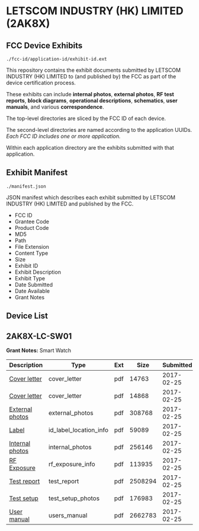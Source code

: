 # LETSCOM INDUSTRY (HK) LIMITED (2AK8X)
## FCC Device Exhibits

```
./fcc-id/application-id/exhibit-id.ext
```

This repository contains the exhibit documents submitted by LETSCOM INDUSTRY (HK) LIMITED to (and published by) the FCC as part of the device certification process.

These exhibits can include **internal photos**, **external photos**, **RF test reports**, **block diagrams**, **operational descriptions**, **schematics**, **user manuals**, and various **correspondence**.

The top-level directories are sliced by the FCC ID of each device.

The second-level directories are named according to the application UUIDs. *Each FCC ID includes one or more application.*

Within each application directory are the exhibits submitted with that application. 

## Exhibit Manifest

```
./manifest.json
```

JSON manifest which describes each exhibit submitted by LETSCOM INDUSTRY (HK) LIMITED and published by the FCC.

- FCC ID
- Grantee Code
- Product Code
- MD5
- Path
- File Extension
- Content Type
- Size
- Exhibit ID
- Exhibit Description
- Exhibit Type
- Date Submitted
- Date Available
- Grant Notes

## Device List
## 2AK8X-LC-SW01
**Grant Notes:** Smart Watch

| Description | Type | Ext | Size | Submitted | Available |
| ----------- | ---- | --- | ---- | --------- | --------- |
| [Cover letter](2AK8X-LC-SW01/97626980fe9df453b2f3425df78197d4/3295472.pdf) | cover_letter | pdf | 14763 | 2017-02-25 | 2017-02-25 |
| [Cover letter](2AK8X-LC-SW01/97626980fe9df453b2f3425df78197d4/3295473.pdf) | cover_letter | pdf | 14868 | 2017-02-25 | 2017-02-25 |
| [External photos](2AK8X-LC-SW01/97626980fe9df453b2f3425df78197d4/3295474.pdf) | external_photos | pdf | 308768 | 2017-02-25 | 2017-02-25 |
| [Label](2AK8X-LC-SW01/97626980fe9df453b2f3425df78197d4/3295475.pdf) | id_label_location_info | pdf | 59089 | 2017-02-25 | 2017-02-25 |
| [Internal photos](2AK8X-LC-SW01/97626980fe9df453b2f3425df78197d4/3295476.pdf) | internal_photos | pdf | 256146 | 2017-02-25 | 2017-02-25 |
| [RF Exposure](2AK8X-LC-SW01/97626980fe9df453b2f3425df78197d4/3295478.pdf) | rf_exposure_info | pdf | 113935 | 2017-02-25 | 2017-02-25 |
| [Test report](2AK8X-LC-SW01/97626980fe9df453b2f3425df78197d4/3295480.pdf) | test_report | pdf | 2508294 | 2017-02-25 | 2017-02-25 |
| [Test setup](2AK8X-LC-SW01/97626980fe9df453b2f3425df78197d4/3295481.pdf) | test_setup_photos | pdf | 176983 | 2017-02-25 | 2017-02-25 |
| [User manual](2AK8X-LC-SW01/97626980fe9df453b2f3425df78197d4/3295482.pdf) | users_manual | pdf | 2662783 | 2017-02-25 | 2017-02-25 |
